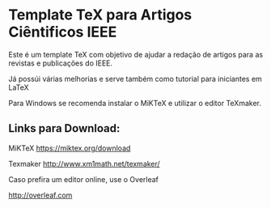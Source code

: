 # Template TeX para Artigos Ciêntificos IEEE
Este é um template TeX com objetivo de ajudar a redação de artigos para as revistas e publicações do IEEE.

Já possúi várias melhorias e serve também como tutorial para iniciantes em LaTeX

Para Windows se recomenda instalar o MiKTeX e utilizar o editor TeXmaker.

## Links para Download:

MiKTeX
https://miktex.org/download

Texmaker
http://www.xm1math.net/texmaker/

Caso prefira um editor online, use o Overleaf

http://overleaf.com
